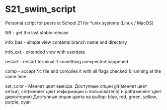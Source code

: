 # S21_swim_script
Personal script for peers at School 21 for *unix systems (Linux / MacOS)

NR        - get the last stable release

info_bas  - simple view contents branch name and directory

info_ext  - extended view with userdata

restart   - restart terminal if something unexpected happened

comp      - accept *.c file and compiles it with all flags checked & running at the same time

set_color - Меняет цвет вывода. Доступные опции git(меняет цвет ветки), cnt(меняет цвет информации о пользователе) и path(меняет цвет директории)
Доступные опции цвета на выбор: blue, red, green, yellow, purple, cyan
